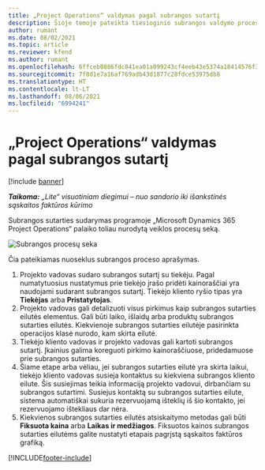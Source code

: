 ```yaml
---
title: „Project Operations“ valdymas pagal subrangos sutartį
description: Šioje temoje pateikta tiesioginio subrangos valdymo proceso programoje „Microsoft Dynamics 365 Project Operations” apžvalga.
author: rumant
ms.date: 08/02/2021
ms.topic: article
ms.reviewer: kfend
ms.author: rumant
ms.openlocfilehash: 6ffceb0886fdc841ea01a099243cf4eeb43e5374a18414576f3639a3e50857fd
ms.sourcegitcommit: 7f8d1e7a16af769adb43d1877c28fdce53975db8
ms.translationtype: HT
ms.contentlocale: lt-LT
ms.lasthandoff: 08/06/2021
ms.locfileid: "6994241"
---
```

# <a name="subcontract-management-in-project-operations"></a>„Project Operations“ valdymas pagal subrangos sutartį

[!include [banner](../../includes/dataverse-preview.md)]

_**Taikoma:** „Lite“ visuotiniam diegimui – nuo sandorio iki išankstinės sąskaitos faktūros kūrimo_

Subrangos sutarties sudarymas programoje „Microsoft Dynamics 365 Project Operations“ palaiko toliau nurodytą veiklos procesų seką.

![Subrangos procesų seka](../media/SubcontractingProcessFlow.png)

Čia pateikiamas nuoseklus subrangos proceso aprašymas.

1. Projekto vadovas sudaro subrangos sutartį su tiekėju. Pagal numatytuosius nustatymus prie tiekėjo įrašo pridėti kainoraščiai yra naudojami sudarant subrangos sutartį. Tiekėjo kliento ryšio tipas yra **Tiekėjas** arba **Pristatytojas**.
2. Projekto vadovas gali detalizuoti visus pirkimus kaip subrangos sutarties eilutės elementus. Gali būti laiko, išlaidų arba produktų subrangos sutarties eilutės. Kiekvienoje subrangos sutarties eilutėje pasirinkta operacijos klasė nurodo, kam skirta eilutė.
3. Tiekėjo kliento vadovas ir projekto vadovas gali kartoti subrangos sutartį. Įkainius galima koreguoti pirkimo kainoraščiuose, pridedamuose prie subrangos sutarties.
4. Šiame etape arba vėliau, jei subrangos sutarties eilutė yra skirta laikui, tiekėjo kliento vadovas susieja kontaktus su kiekviena subrangos kliento eilute. Šis susiejimas teikia informaciją projekto vadovui, dirbančiam su subrangos sutartimi. Susiejus kontaktą su subrangos sutarties eilute, sistema automatiškai sukuria rezervuojamą išteklių iš šio kontakto, jei rezervuojamo ištekliaus dar nėra.
5. Kiekvienos subrangos sutarties eilutės atsiskaitymo metodas gali būti **Fiksuota kaina** arba **Laikas ir medžiagos**. Fiksuotos kainos subrangos sutarties eilutėms galite nustatyti etapais pagrįstą sąskaitos faktūros grafiką.

[!INCLUDE[footer-include](../../includes/footer-banner.md)]
